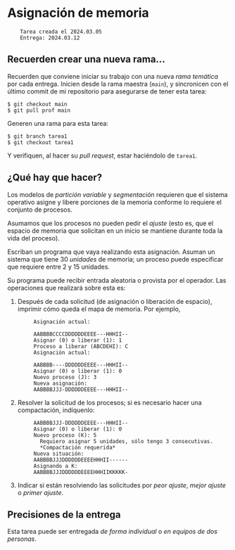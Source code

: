 # Asignación de memoria

        Tarea creada el 2024.03.05
        Entrega: 2024.03.12

<!-- ## Lista la revisión -->

<!-- Pueden [consultar la revisión de las -->
<!-- entregas de esta tarea](./revision.org). -->

## Recuerden crear una nueva rama...

Recuerden que conviene iniciar su trabajo con una nueva _rama
temática_ por cada entrega. Inicien desde la rama maestra (`main`),
y sincronicen con el último commit de mi repositorio para asegurarse
de tener esta tarea:

    $ git checkout main
    $ git pull prof main

Generen una rama para esta tarea:

    $ git branch tarea1
    $ git checkout tarea1

Y verifiquen, al hacer su _pull request_, estar haciéndolo de `tarea1`.

## ¿Qué hay que hacer?

Los modelos de _partición variable_ y _segmentación_ requieren que el sistema
operativo asigne y libere porciones de la memoria conforme lo requiere el
conjunto de procesos.

Asumamos que los procesos no pueden pedir el _ajuste_ (esto es, que
el espacio de memoria que solicitan en un inicio se mantiene durante
toda la vida del proceso).

Escriban un programa que vaya realizando esta asignación. Asuman un
sistema que tiene 30 _unidades_ de memoria; un proceso puede
especificar que requiere entre 2 y 15 unidades.

Su programa puede recibir entrada aleatoria o provista por el
operador. Las operaciones que realizará sobre esta es:

1. Después de cada solicitud (de asignación o liberación de espacio),
   imprimir cómo queda el mapa de memoria. Por ejemplo,

            Asignación actual:

            AABBBBCCCCDDDDDDEEEE---HHHII--
            Asignar (0) o liberar (1): 1
            Proceso a liberar (ABCDEHI): C
            Asignación actual:

            AABBBB----DDDDDDEEEE---HHHII--
            Asignar (0) o liberar (1): 0
            Nuevo proceso (J): 3
            Nueva asignación:
            AABBBBJJJ-DDDDDDEEEE---HHHII--

2. Resolver la solicitud de los procesos; si es necesario hacer una
   compactación, indíquenlo:

            AABBBBJJJ-DDDDDDEEEE---HHHII--
            Asignar (0) o liberar (1): 0
            Nuevo proceso (K): 5
              Requiero asignar 5 unidades, sólo tengo 3 consecutivas.
              *Compactación requerida*
            Nueva situación:
            AABBBBJJJDDDDDDEEEEHHHII------
            Asignando a K:
            AABBBBJJJDDDDDDEEEEHHHIIKKKKK-

3. Indicar si están resolviendo las solicitudes por _peor ajuste_,
   _mejor ajuste_ o _primer ajuste_.

## Precisiones de la entrega

Esta tarea puede ser entregada _de forma individual_ o _en equipos de
dos personas_.

<!-- ## Calificaciones y comentarios -->
<!-- [Disponibles en el archivo calificaciones.org](./calificacion.org) -->
